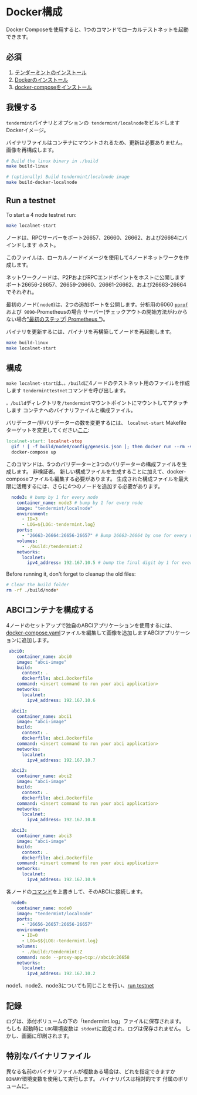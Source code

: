 # Docker構成

Docker Composeを使用すると、1つのコマンドでローカルテストネットを起動できます。

## 必須

1. [テンダーミントのインストール](../Introduction/install.md)
2. [Dockerのインストール](https://docs.docker.com/engine/installation/)
3. [docker-composeをインストール](https://docs.docker.com/compose/install/)

## 我慢する

`tendermint`バイナリとオプションの` tendermint/localnode`をビルドします
Dockerイメージ。

バイナリファイルはコンテナにマウントされるため、更新は必要ありません。
画像を再構成します。

```sh
# Build the linux binary in ./build
make build-linux

# (optionally) Build tendermint/localnode image
make build-docker-localnode
```

## Run a testnet

To start a 4 node testnet run:

```sh
make localnet-start
```

ノードは、RPCサーバーをポート26657、26660、26662、および26664にバインドします
ホスト。

このファイルは、ローカルノードイメージを使用して4ノードネットワークを作成します。

ネットワークノードは、P2Pお​​よびRPCエンドポイントをホストに公開します
ポート26656-26657、26659-26660、26661-26662、および26663-26664でそれぞれ。

最初のノード( `node0`)は、2つの追加ポートを公開します。分析用の6060
[`pprof`](https://golang.org/pkg/net/http/pprof)および` 9090`-Prometheusの場合
サーバー(チェックアウトの開始方法がわからない場合["最初のステップ|
Prometheus "](https://prometheus.io/docs/introduction/first_steps/))。

バイナリを更新するには、バイナリを再構築してノードを再起動します。

```sh
make build-linux
make localnet-start
```

## 構成

`make localnet-start`は、`。/build`に4ノードのテストネット用のファイルを作成します
`tenderminttestnet`コマンドを呼び出します。

`。/build`ディレクトリを`/tendermint`マウントポイントにマウントしてアタッチします
コンテナへのバイナリファイルと構成ファイル。

バリデーター/非バリデーターの数を変更するには、 `localnet-start` Makefileターゲットを変更してください[ここ](../../Makefile):

```makefile
localnet-start: localnet-stop
  @if ! [ -f build/node0/config/genesis.json ]; then docker run --rm -v $(CURDIR)/build:/tendermint:Z tendermint/localnode testnet --v 5 --n 3 --o . --populate-persistent-peers --starting-ip-address 192.167.10.2 ; fi
  docker-compose up
```

このコマンドは、5つのバリデーターと3つのバリデーターの構成ファイルを生成します。
非検証者。 新しい構成ファイルを生成することに加えて、docker-composeファイルも編集する必要があります。
生成された構成ファイルを最大限に活用するには、さらに4つのノードを追加する必要があります。

```yml
  node3: # bump by 1 for every node
    container_name: node3 # bump by 1 for every node
    image: "tendermint/localnode"
    environment:
      - ID=3
      - LOG=${LOG:-tendermint.log}
    ports:
      - "26663-26664:26656-26657" # Bump 26663-26664 by one for every node
    volumes:
      - ./build:/tendermint:Z
    networks:
      localnet:
        ipv4_address: 192.167.10.5 # bump the final digit by 1 for every node
```

Before running it, don't forget to cleanup the old files:

```sh
# Clear the build folder
rm -rf ./build/node*
```

## ABCIコンテナを構成する

4ノードのセットアップで独自のABCIアプリケーションを使用するには、[docker-compose.yaml](https://github.com/tendermint/tendermint/blob/master/docker-compose.yml)ファイルを編集して画像を追加しますABCIアプリケーションに追加します。

```yml
 abci0:
    container_name: abci0
    image: "abci-image"
    build:
      context: .
      dockerfile: abci.Dockerfile
    command: <insert command to run your abci application>
    networks:
      localnet:
        ipv4_address: 192.167.10.6

  abci1:
    container_name: abci1
    image: "abci-image"
    build:
      context: .
      dockerfile: abci.Dockerfile
    command: <insert command to run your abci application>
    networks:
      localnet:
        ipv4_address: 192.167.10.7

  abci2:
    container_name: abci2
    image: "abci-image"
    build:
      context: .
      dockerfile: abci.Dockerfile
    command: <insert command to run your abci application>
    networks:
      localnet:
        ipv4_address: 192.167.10.8

  abci3:
    container_name: abci3
    image: "abci-image"
    build:
      context: .
      dockerfile: abci.Dockerfile
    command: <insert command to run your abci application>
    networks:
      localnet:
        ipv4_address: 192.167.10.9

```

各ノードの[コマンド](https://github.com/tendermint/tendermint/blob/master/networks/local/localnode/Dockerfile#L12)を上書きして、そのABCIに接続します。

```yml
  node0:
    container_name: node0
    image: "tendermint/localnode"
    ports:
      - "26656-26657:26656-26657"
    environment:
      - ID=0
      - LOG=$${LOG:-tendermint.log}
    volumes:
      - ./build:/tendermint:Z
    command: node --proxy-app=tcp://abci0:26658
    networks:
      localnet:
        ipv4_address: 192.167.10.2
```

node1、node2、node3についても同じことを行い、[run testnet](https://github.com/tendermint/tendermint/blob/master/docs/networks/docker-compose.md#run-a-testnet)

## 記録

ログは、添付ボリュームの下の「tendermint.log」ファイルに保存されます。 もしも
起動時に `LOG`環境変数は` stdout`に設定され、ログは保存されません。
しかし、画面に印刷されます。

## 特別なバイナリファイル

異なる名前のバイナリファイルが複数ある場合は、どれを指定できますか
`BINARY`環境変数を使用して実行します。 バイナリパスは相対的です
付属のボリュームに。
